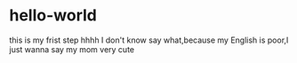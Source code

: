 # hello-world
this is my frist step hhhh
I don't know say what,because my English is poor,I just wanna say my mom very cute
